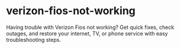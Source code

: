 # verizon-fios-not-working
Having trouble with Verizon Fios not working? Get quick fixes, check outages, and restore your internet, TV, or phone service with easy troubleshooting steps.
